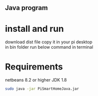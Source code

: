 
## Java program


# install and run
download dist file copy it in your pi desktop <br>
in bin folder run below command in terminal

# Requirements
 netbeans 8.2 or higher
 JDK 1.8
 
```bash
sudo java -jar PiSmartHomeJava.jar

```
